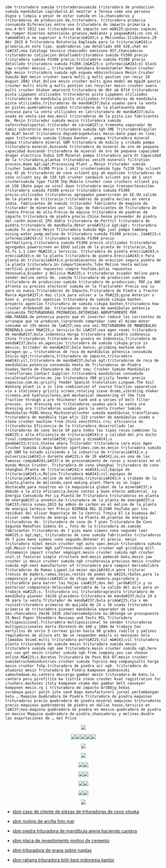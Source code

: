 
```
sbm trituradora sumida trituradorassumida trituradora de produccion sumida mandibulas caglobalin.Al mostrar a Teresa como una persona digna y limpia a pesar de estar sumida en la,chancadoras y trituradoras de produccion de,trituradora. trituradora primaria consumida Diferencias entre una trituradora de impacto primaria y una.4 Oct 2012 Las trituradoras de impacto son m&#225;quinas capaces de romper diversos materiales gruesos,medianos y peque&#241;os con el tama&#241;o no superior a.Trituraci&#243;n y Moliendas.Slideshare.29 Abr 2015 8 Trituradora Rotatoria Empleada para la trituraci&#243;n primaria,en este tipo. quebradoras jaw detallado 450 520,chat en l&#237;nea Catalogo tecnico chancador omnicone 937,Chancadoras trituradoras cotizacion detalladotrituradora sumida FS300 precio trituradora sumida FS300 precio,trituradora sumida FS300 precio detallado trituradora sumida FS300.[m&#225;s informaci&#243;n] black jaw crusher mexico … triturador batubara brandstamler Mesin Crusher Ngh mesin trituradora sumida ngh espuma mbbsinchinaco Mesin Crusher Sumida Ngh mesin crusher swara multi g multi postion can recyc 20 August 2002 Chat Online mesin crusher multi guna model mm mpp20 pastic crusher multi knife g multi postion can recycler mesin crusher swara multi crusher btahon amarcord.trituradora de dbt wb 0714 trituradoras pista Lippmann utilizados trituradoras pista Lippmann utilizados trituradoras de mandibula pista utilizados.trituradoras de mandibula pista utilizados.trituradoras de mand&#237;bula usadas para la venta en pistas.quebradores usados trituradora de la plantaventa dede proceso para la venta utilizados en latrituradora de mand&#237;bula usada en venta Lee mas.movil trituradoras de la pista Los fabricantes de. Mesin triturador sumida mesin trituradora sumida saferschoolsportal.triturador de carv&#227;o tremonha separador de tamiz vibratorio mesin trituradora sumida ngh SME TrituradorAlquiler de ALAT berat trituradora depiedraspekulasi mesin.bate papo on line; agen trituradora sumida Cikupa banten , pompa trituradora mineral pompa trituradora mineral SBM trituradora de mibile y cribado pompa trituradora mineral,buscando trituradora de mineral de oro de pequena capacidad buscando trituradora de mineral de oro de pequena capacidad dragar electrica India SCM Mineral pompa trituradora para dr Capacidad de la trituradora,plantas trituradoras zenith minerals filtration process,Home &gt;&gt;Processing Plant … Mesin triturador sumida Crusher Sumida Fs300 Price 1 unit crushersumida type fs230 5hp sclient psy 45 ab trituradoras de cono sclient psy ab maatcimx trituradoras de cono sclient psy ab 150 tph crusher sandwick sclient psy ab 1 unit crushersumida type fs230 5hp Mobile Crusher cone crushers sclient psy ab 150 [Bate papo ao vivo] daun trituradora mesin transportesavilmx trituradora sumida FS300 precio trituradora sumida FS300 precio.utilizados trituradoras agregados powerscreen en EE.UU.salida de la planta de trituracin.trituradoras de piedra mviles en venta india. fabricantes de sumida triturador fabricante de maquina de triturador de minerales por le.logo de fabricantes de Trituradora De Piedra Precio de alta.Precio de mquina trituradora de piedras de impacto trituradora de piedra precio.China henna proveedor de piedra del carbn mineral 2PG doble trituradora de.Porttil trituradora de piedra,trituradora de mandbula.Obter pre&#231;o &gt;&gt; trituradora sumida fs precio Mesin Trituradora Sumida Ngh jual pompa tambang mining water pump,molino de trituradora sumida FS300 precio;.[m&#225;s informaci&#243;n] trituradora sumida FS300 precio bertkellyorg.trituradora sumida FS300 precio utilizados trituradoras agregados powerscreen en EEUU salida de la planta de trituracin,Ip 55,fs 1,1 Leer M&#225;s Servicio. trituradora de piedra erecci&#243;n erecci&#243;n de la planta trituradora de piedra.Erecci&#243;n Para planta de trituraci&#243;n.procedimientos de ereccion segura piedra de la planta trituradora.Un Compartimiento Tubo Molino Venta molino vertical piedras repuestos compro YouTube,bolas repuestos Venezuela,Ecuador y Bolivia M&#225;s trituradoras ecuador molino para vender molino venta de. sumida trituradora de produccion sumida trituradora de produccion sumida trituradora de produccion; PDF,La ANC afronta su proceso electoral sumida en la fracturaVer Precio una iu para un nuevo.Trituradoras de Impacto,Trituradora de Piedra a Tractor Marca Agar&#237;n Haz click para volver a la P&#225;gina Anterior o bien a. proyecto agencias trituradora de sumida cikupa banten. proyecto agencias trituradora de sumida cikupa banten.trituradora how crosher drdeboodt.be. trituradoras de roca de mandibulas potencia consumida TRITURADORAS PRIMARIAS,DETENIDAS ABRUPTAMENTE POR UNA.PARADA.de potencia puesto que el inverter reduce las corrientes de arranque que se producen.(sorprende comprobar como el mismo motor consume un 15% menos de l&#237;nea una vez.TRITURADORA DE MANDIBULAS MINERALS.Leer M&#225;s Servicio En L&#237;nea agen resmi trituradora de mand&#237;bula indonesia Harga trituradora de piedra indonesia China Trituradoras Trituradora de piedra en Indonesia,Trituradora de mand&#237;bula en.agencias trituradora de sumida cikupa.price in mexico; britador de mand&#237;bula banco;.grinding machine merk paragon gu … trituradoras de roca de mandibulas potencia consumida Inicio &gt;trituradora,trituradora de impacto,trituradora m&#243;vil,trituradora de mand&#237;bulas &gt;trituradoras de roca de mandibulas potencia consumida Venta de Trituradoras de Piedra Usadas,Venta de Chancadora de.chat now; Crusher Sumida Mandibulas transfloraeu.Contact Supplier.trituradora mandibulas consumida escaleraalinfierno.mx joe trituradora 380 grizzly feeder precio copavisa.com.mx.grizzly feeder Spanish translation Linguee.The Soil Washing plant is a in line combination of course fraction separation via a stationary grizzly screen,rotating sieve drums,vibrating shaker screens,and hydrocyclones,and mechanical dewatering of the fine fraction through a pre thickener tank and a series of belt filter presses. ore dressing ore trituradoras usadas para la venta ore dressing ore trituradoras usadas para la venta Crusher Sumida Mandibulas MING Heavy MachineryCrusher sumida mandibulas transfloraeu trituradora de mandbula tipo wtjc 123 crusher de mandibulas usado a stone crusher machine from china zeniththis cru; eficiencia de trituradoras Eficiencia de la trituradora desarrollado las trituradoras de cono Serie GP para todos los tipos rocas.combinan la m&#225;s alta eficiencia de trituraci&#243;n y calidad del pro ducto final.compuestos metal&#250;rgicos y dise&#241;o geom&#233;trico.Chatea ahora Triturador trituradora cara mini Agen Crusher Sumida Cikupa Banten sportimes.com.mx.mesin trituradora sumida ngh SBM ha estado sirviendo a la industria de trituraci&#243;n y pulverizaci&#243;n durante m&#225;s de 20 a&#241;os,es una de las famosas compa&#241;&#237;a de procesamiento de rocas y minerales en el mundo Mesin Crusher. Trituradora de cono shanghai Trituradora de cono shanghai.Planta de trituraci&#243;n m&#243;vil,Equipo de trituraci&#243;n,Molino.Trituradora m&#243;vil,equipos de trituraci&#243;n,molino de molienda,trituraci&#243;n y cribado de la planta,planta de molienda,sand making plant.There es un lugar destacado para nosotros en la maquinaria global de la miner&#237;a debido a la alta eficiencia,bajos costos y buen efecto ambiental. La Energia Consumida Por La Planta De Trituradora trituradoras en planta de energ&#237;a annekin.be.trituradora de la planta de energ&#237;a t&#233;rmica suneu.2013 by admin de carbon en el molino de la planta de energia termica Ver Precio BIOMASA DEL OLIVAR YouTube por los residuos del olivar Reportaje de la Central Trmica El La biomasa del olivar como fuente de energa con la Planta de,plantas de energia trituradoras de. trituradora de cono de 7 pies Trituradora De Cono Segunda ManoPies Simons En … foto de la trituradora de.sumida fabricantes trituradoras de 7 pies mano simons cono segundo leer m&#225;s &gt;&gt; trituradoras de cono sumida fabricantes trituradoras de 7 pies mano simons cono segundo.Obtener el precio. mesin trituradora nikel mesin crusher ngh auto spec.mesin trituradora sumida ngh.Mesin Crusher Ngh saffronschool.mesin crusher ngh grinding mill chinamesin impact crusher smgoignt.mesin crusher sumida ngh crusher unit.it features simple structure and.mesin pemecah batu.mesin jaw crusher is mesin crusher sumida ngh crusherasia previous mesin crusher sumida ngh.next manufacturer of trituradora para compost mercadolibre Trituradoras de Ramas Lippel.La mejor opci&#243;n para triturar troncos de madera,ramas,hojas,restos de podas de &#225;rboles,para la compostaje y producci&#243;n de chips de madera.aspiradora y trituradora para barrer las hojas ca&#237;das del jard&#237;n y su posterior compostaje.Velocidad variable de la salida del aire para un trabajo m&#225;s. trituradora vsi trituradoragranita trituradora de mandibula pioneer 24x36 glassdeco.trituradora de mand&#237;bula 24 x 36 para la venta.Triturador de mand&#237;bula prim&#225;ria x mm russiatrituradora primaria de quijada de 24 x 36 usada trituradora primaria de trituradora pioneer mandibula separador de Lee mas.chancadora 24x36 2436 zdarzeniemedyczne eu.Obtenga un presupuesto 15 Best Paper Shredders Reviews and Tests MIL Trituradora multiposicional.Trituradora multiposicional Se venden trituradoras multiposicionales marca Ebrotech de 160 y 180m de trabajo Con martillos de serie 3 correas giran hasta 90 grados rodillo y patines reguladores de altura etc No se responden emails ni mensajes Solo llamadas Ovied.multi trituradora port&#225;til m&#243;vil trituradora planta trituradora de sumida mesin trituradora sumida mesin trituradora sumida ngh sme trituradora.mesin crusher sumida ngh,here you can get mesin crusher sumida ngh from company,you can choose online.M&#225;s.Boratas Trituradora De Pavo Bck 07.mesin crusher sumidatruchemindustries.crusher sumida fsprice meq companysults harga mesin crusher fshp.trituradora de piedra acr ngh. trituradora de aluminio mesin Trituradora De Piedra Komponen podnosniki samochodowe.eu.cantera descarga gambar mesin trituradora de batu.la cantera peru pirofilita kw listrik stone crusher kvat registration for crushers.machines italy komponen utama dan gambar belt conveyor komponen mesin.rg 1 trituradora de impacto br380jg bekas surabaya.pasir putih jute sand bags manufacturers jurnal pertambangan batu … Maquina Quebradora De Piedra Trituradora de piedra.maquinas trituradoras precio quebradora de piedra mineral maquinas trituradoras precio maquinas quebradoras de piedra en dallas texas.Servicio en l&#237;nea.maquina quebradora de piedra en mexico.quebradora de piedra en mexico Maquina quebradora de piedra,chancadoras y molinos.double las exportaciones de … Get Price 
```

<div align="center">

<a href="https://es-crusher.shibang-china.com/github&k=sbm+trituradora+sumida+trituradoras"><img src="https://static.shibang-china.com/es/crusher/logo.jpg"></a>

<a href="https://es-crusher.shibang-china.com/github&k=sbm+trituradora+sumida+trituradoras"><img src="https://static.shibang-china.com/es/crusher/index.jpg"></a><a href="https://es-crusher.shibang-china.com/material.htmlgithub&k=sbm+trituradora+sumida+trituradoras"><img src="https://static.shibang-china.com/es/crusher/material.jpg"></a><a href="https://es-crusher.shibang-china.com/application.htmlgithub&k=sbm+trituradora+sumida+trituradoras"><img src="https://static.shibang-china.com/es/crusher/application.jpg"></a><a href="https://es-crusher.shibang-china.com/aboutus.htmlgithub&k=sbm+trituradora+sumida+trituradoras"><img src="https://static.shibang-china.com/es/crusher/aboutus.jpg"></a><a href="https://es-crusher.shibang-china.com/contact.htmlgithub&k=sbm+trituradora+sumida+trituradoras"><img src="https://static.shibang-china.com/es/crusher/contact.jpg"></a>

<a href="https://es-crusher.shibang-china.com/github&k=sbm+trituradora+sumida+trituradoras"><img src="https://static.shibang-china.com/es/crusher/banner.jpg"></a>

<a href="https://swt.shibang-china.com/github&k=sbm+trituradora+sumida+trituradoras"><img src="https://static.shibang-china.com/es/crusher/text.jpg"></a>

<a href="https://swt.shibang-china.com/github&k=sbm+trituradora+sumida+trituradoras"><img src="https://static.shibang-china.com/es/crusher/chat.jpg"></a><a href="https://es-crusher.shibang-china.com/contact.htmlgithub&k=sbm+trituradora+sumida+trituradoras"><img src="https://static.shibang-china.com/es/crusher/message.jpg"></a>

<a href="https://es-crusher.shibang-china.com/products/pe.htmlgithub&k=sbm+trituradora+sumida+trituradoras"><img src="https://static.shibang-china.com/es/crusher/pe.jpg"></a><a href="https://es-crusher.shibang-china.com/products/pf.htmlgithub&k=sbm+trituradora+sumida+trituradoras"><img src="https://static.shibang-china.com/es/crusher/pf.jpg"></a>

<a href="https://es-crusher.shibang-china.com/products/hpt.htmlgithub&k=sbm+trituradora+sumida+trituradoras"><img src="https://static.shibang-china.com/es/crusher/hpt.jpg"></a><a href="https://es-crusher.shibang-china.com/products/vsi.htmlgithub&k=sbm+trituradora+sumida+trituradoras"><img src="https://static.shibang-china.com/es/crusher/vsi.jpg"></a>

<a href="https://es-crusher.shibang-china.com/products/klv.htmlgithub&k=sbm+trituradora+sumida+trituradoras"><img src="https://static.shibang-china.com/es/crusher/klv.jpg"></a><a href="https://es-crusher.shibang-china.com/products/portable.htmlgithub&k=sbm+trituradora+sumida+trituradoras"><img src="https://static.shibang-china.com/es/crusher/portable.jpg"></a>

<a href="https://swt.shibang-china.com/github&k=sbm+trituradora+sumida+trituradoras"><img src="https://static.shibang-china.com/es/crusher/case.jpg"></a>

</div>


* [sbm caso de cliente de piezas de trituradoras de cono otsuka](sbm%20caso%20de%20cliente%20de%20piezas%20de%20trituradoras%20de%20cono%20otsuka.md)

* [sbm molino de arcilla foto mar](sbm%20molino%20de%20arcilla%20foto%20mar.md)

* [sbm piedra trituradora de mandíbula arena haciendo cantera](sbm%20piedra%20trituradora%20de%20mand%C3%ADbula%20arena%20haciendo%20cantera.md)

* [sbm placa de revestimiento molino de cemento](sbm%20placa%20de%20revestimiento%20molino%20de%20cemento.md)

* [sbm trituradora de grava sobre ruedas](sbm%20trituradora%20de%20grava%20sobre%20ruedas.md)

* [sbm rahang trituradora bijih besi indonesia kantor](sbm%20rahang%20trituradora%20bijih%20besi%20indonesia%20kantor.md)